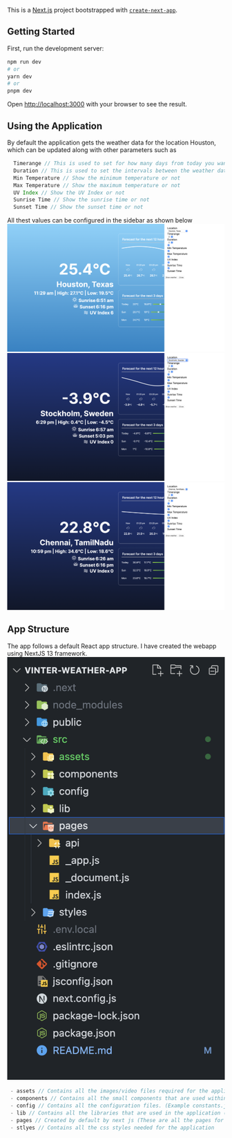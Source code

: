 This is a [Next.js](https://nextjs.org/) project bootstrapped with [`create-next-app`](https://github.com/vercel/next.js/tree/canary/packages/create-next-app).

## Getting Started

First, run the development server:

```bash
npm run dev
# or
yarn dev
# or
pnpm dev
```

Open [http://localhost:3000](http://localhost:3000) with your browser to see the result.

## Using the Application

By default the application gets the weather data for the location Houston, which can be updated along with other parameters such as 
```javascript
  Timerange // This is used to set for how many days from today you want to show the weather of
  Duration // This is used to set the intervals between the weather data (Step count)
  Min Temperature // Show the minimum temperature or not
  Max Temperature // Show the maximum temperature or not
  UV Index // Show the UV Index or not
  Sunrise Time // Show the sunrise time or not
  Sunset Time // Show the sunset time or not
```

All thest values can be configured in the sidebar as shown below
![config1](./src/assets/Config1.png "Config1")
![config1](./src/assets/Config2.png "Config2")
![config1](./src/assets/Config3.png "Config3")

## App Structure

The app follows a default React app structure. I have created the webapp using NextJS 13 framework. 
![folder](./src/assets/Folder.png "Folder")

```Javascript
 - assets // Contains all the images/video files required for the application
 - components // Contains all the small components that are used within the application
 - config // Contains all the configuration files. (Example constants.js contains the constant variables used in the application)
 - lib // Contains all the libraries that are used in the application (Example dayjs, auth, api)
 - pages // Created by default by next js (These are all the pages for the application)
 - stlyes // Contains all the css styles needed for the application
```